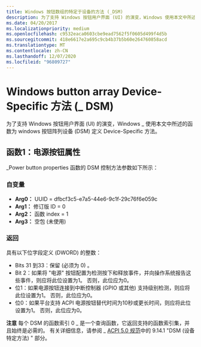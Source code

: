 ```yaml
---
title: Windows 按钮数组的特定于设备的方法 (_DSM)
description: 为了支持 Windows 按钮用户界面 (UI) 的演变，Windows 使用本文中所述的函数为 Windows 按钮阵列设备定义 Device-Specific 方法 (_DSM) 。
ms.date: 04/20/2017
ms.localizationpriority: medium
ms.openlocfilehash: c9532eaca0603cbe9ead7562f5f0605d499f4d5b
ms.sourcegitcommit: 418e6617e2a695c9cb4b37b5b60e264760858acd
ms.translationtype: MT
ms.contentlocale: zh-CN
ms.lasthandoff: 12/07/2020
ms.locfileid: "96809727"
---
```

# <a name="windows-button-array-device-specific-method-_dsm"></a>Windows button array Device-Specific 方法 (\_ DSM) 


为了支持 Windows 按钮用户界面 (UI) 的演变，Windows \_ 使用本文中所述的函数为 windows 按钮阵列设备 (DSM) 定义 Device-Specific 方法。

## <a name="function-1-power-button-properties"></a>函数1：电源按钮属性


\_Power button properties 函数的 DSM 控制方法参数如下所示：

### <a name="arguments"></a>自变量

-   **Arg0：** UUID = dfbcf3c5-e7a5-44e6-9c1f-29c76f6e059c
-   **Arg1：** 修订版 ID = 0
-   **Arg2：** 函数 index = 1
-   **Arg3：** 空包 (未使用) 

### <a name="return"></a>返回

具有以下位字段定义 (DWORD) 的整数：

-   Bits 31 到33：保留 (必须为 0) 。
-   Bit 2：如果将 "电源" 按钮配置为检测按下和释放事件，并向操作系统报告这些事件，则应将此位设置为1。 否则，此位应为0。
-   位1：如果电源按钮连接到中断控制器 (GPIO 或其他) 支持级别检测，则应将此位设置为1。 否则，此位应为0。
-   位0：如果平台支持 ACPI 电源按钮替代时间为10秒或更长时间，则应将此位设置为1。 否则，此位应为0。

**注意**  每个 DSM 的函数索引 0 \_ 是一个查询函数，它返回支持的函数索引集，并且始终是必需的。 有关详细信息，请参阅 \_ [ACPI 5.0 规范](https://uefi.org/specifications)中的 9.14.1 "DSM (设备特定方法) " 部分。

 

 

 




